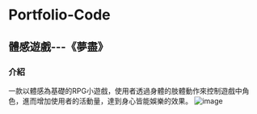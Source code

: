 # Portfolio-Code
## 體感遊戲---《夢盡》
### 介紹
一款以體感為基礎的RPG小遊戲，使用者透過身體的肢體動作來控制遊戲中角色，進而增加使用者的活動量，達到身心皆能娛樂的效果。
![image](https://user-images.githubusercontent.com/91938451/137759084-e2008022-2850-4954-a30d-79af01edd09d.png)
